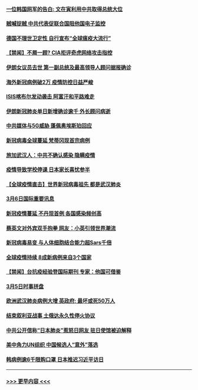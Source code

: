 #### [一位韩国网军的告白: 文在寅利用中共取得总统大位](../pages/prog202/a102793798.md?t=03071102) 
#### [贼喊捉贼  中共代表促联合国阻他国电子监控](../pages/prog202/a102793638.md?t=03071102) 
#### [德国不理世卫定性 自行宣布“全球瘟疫大流行”](../pages/prog202/a102793673.md?t=03071102) 
#### [【禁闻】不屑一顾? CIA拒评奇虎网络攻击指控](../pages/prog202/a102793736.md?t=03071102) 
#### [伊朗女议员去世 第一副总统及最高领导人顾问据报确诊](../pages/prog202/a102793591.md?t=03071102) 
#### [海外新冠病例破2万 疫情防控日益严峻](../pages/prog202/a102793661.md?t=03071102) 
#### [ISIS喀布尔发动袭击 阿富汗和平路难走](../pages/prog202/a102793659.md?t=03071102) 
#### [伊朗新冠肺炎单日新增确诊逾千 外长顾问病逝](../pages/prog202/a102793574.md?t=03071102) 
#### [中共媒体与5G威胁 蓬佩奥埃斯珀回应](../pages/prog202/a102793514.md?t=03071102) 
#### [新冠病毒全球蔓延 梵蒂冈现首宗病例](../pages/prog202/a102793500.md?t=03071102) 
#### [旅加武汉人：中共不确认感染 隐瞒疫情](../pages/prog202/a102793446.md?t=03071102) 
#### [疫情导致学校停课 日本家长喜忧参半](../pages/prog202/a102793448.md?t=03071102) 
#### [【全球疫情直击】世界新冠病毒祖先 都是武汉肺炎](../pages/prog202/a102793272.md?t=03071102) 
#### [3月6日国际重要讯息](../pages/prog202/a102793252.md?t=03071102) 
#### [新冠疫情蔓延 不丹现首例 各国感染频创高](../pages/prog202/a102793120.md?t=03071102) 
#### [蔡英文对外宾双手抱拳 网友：小英引领世界潮流](../pages/prog202/a102793003.md?t=03071102) 
#### [新冠病毒易变 与人体细胞结合能力超Sars千倍](../pages/prog202/a102792974.md?t=03071102) 
#### [全球疫情持续 8成新病例来自3个国家](../pages/prog202/a102792857.md?t=03071102) 
#### [【禁闻】台抗疫经验登国际期刊 专家：他国可借鉴](../pages/prog202/a102792813.md?t=03071102) 
#### [3月5日时事拼盘](../pages/prog202/a102792802.md?t=03071102) 
#### [欧洲武汉肺炎病例大增 英政府: 最坏或死50万人](../pages/prog202/a102792740.md?t=03071102) 
#### [结束叙利亚战事 土俄达永久性停火协议](../pages/prog202/a102792768.md?t=03071102) 
#### [中共公开信称“日本肺炎”惹怒日网友  驻日使馆被迫解释](../pages/prog202/a102792702.md?t=03071102) 
#### [美中角力UN组织 中国候选人“意外”落选](../pages/prog202/a102792651.md?t=03071102) 
#### [韩病例逾6千限购口罩 日本推迟习近平访日](../pages/prog202/a102792657.md?t=03071102) 

----
#### [ >>> 更早内容 <<< ](../indexes/prog202-earlier.md)

